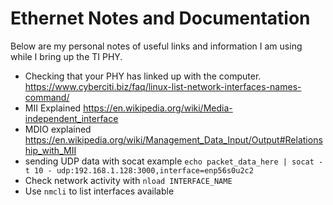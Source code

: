# Ethernet Notes and Documentation

Below are my personal notes of useful links and information I am using while I
bring up the TI PHY.

- Checking that your PHY has linked up with the computer.
  https://www.cyberciti.biz/faq/linux-list-network-interfaces-names-command/
- MII Explained https://en.wikipedia.org/wiki/Media-independent_interface
- MDIO explained https://en.wikipedia.org/wiki/Management_Data_Input/Output#Relationship_with_MII
- sending UDP data with socat example `echo packet_data_here | socat -t 10 - udp:192.168.1.128:3000,interface=enp56s0u2c2`
- Check network activity with `nload INTERFACE_NAME`
- Use `nmcli` to list interfaces available
